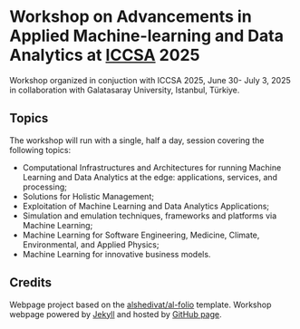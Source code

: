 # Workshop on Advancements in Applied Machine-learning and Data Analytics at [ICCSA](https://iccsa.org/) 2025 

Workshop organized in conjuction with ICCSA 2025, June 30- July 3, 2025 in collaboration with Galatasaray University, Istanbul, Türkiye.

## Topics

The workshop will run with a single, half a day, session covering the following topics:

- Computational Infrastructures and Architectures for running Machine Learning and Data Analytics at the edge: applications, services, and processing;
- Solutions for Holistic Management;
- Exploitation of Machine Learning and Data Analytics Applications;
- Simulation and emulation techniques, frameworks and platforms via Machine Learning;
- Machine Learning for Software Engineering, Medicine, Climate, Environmental, and Applied Physics;
- Machine Learning for innovative business models.

## Credits

Webpage project based on the [alshedivat/al-folio](https://github.com/alshedivat/al-folio) template.
Workshop webpage powered by [Jekyll](https://jekyllrb.com/) and hosted by [GitHub page](https://pages.github.com).

